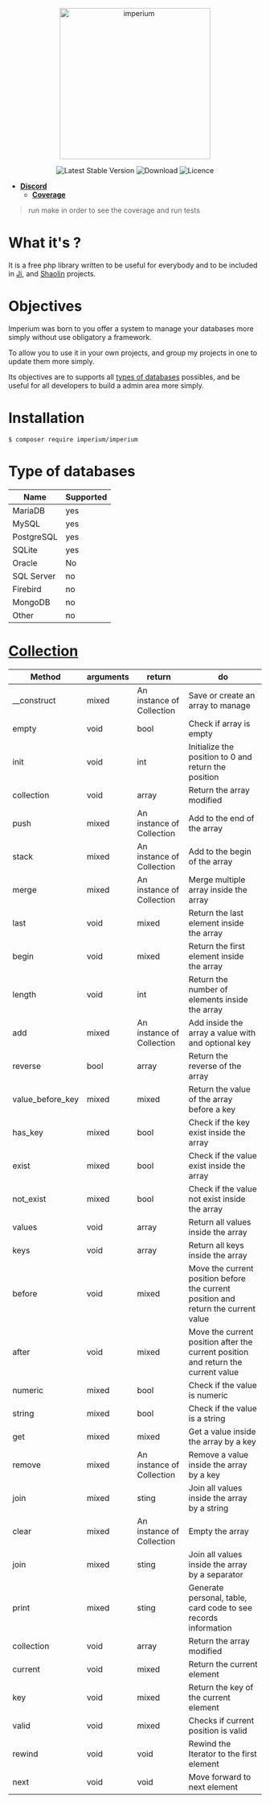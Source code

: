 <p align="center"><a href="https://discord.gg/qn6yptm" title="discord"><img src="https://zupimages.net/up/18/08/rd2u.png" width="300" alt="imperium"></a></p>
<p align="center">
<img src="https://poser.pugx.org/imperium/imperium/v/stable" alt="Latest Stable Version">
<img src="https://poser.pugx.org/imperium/imperium/downloads" alt="Download">
<img src="https://poser.pugx.org/imperium/imperium/license" alt="Licence"> 
</p>


* [**Discord**](https://discord.gg/qn6yptm)
    * [**Coverage**](https://imperium.fumseck.eu)

> run make in order to see the coverage and run tests

# What it's ?

It is a free php library written to be useful for everybody and to be included in [Ji](https://git.fumseck.eu/cgit/ji/), and [Shaolin](https://git.fumseck.eu/cgit/shaolin) projects.

# Objectives

Imperium was born to you offer a system to manage your databases more simply without use obligatory a framework.
 
To allow you to use it in your own projects, and group my projects in one to update them more simply.

Its objectives are to supports all [types of databases](http://php.net/manual/en/pdo.drivers.php) possibles, and be useful for all developers to build a admin area more simply.

# **Installation**

`$ composer require imperium/imperium`

# Type of databases

| Name                  | Supported |
|-----------------------|-----------|    
| MariaDB               |   yes     |
| MySQL                 |   yes     |
| PostgreSQL            |   yes     |
| SQLite                |   yes     |
| Oracle                |   No      |
| SQL Server            |   no      |
| Firebird              |   no      |
| MongoDB               |   no      |
| Other                 |   no      |



# [Collection](https://git.fumseck.eu/cgit/imperium/tree/imperium/Collection/Collection.php)

| Method                | arguments | return                     | do                                                                                       |    
|-----------------------|-----------|----------------------------|------------------------------------------------------------------------------------------|    
| __construct           |   mixed   | An instance of Collection  | Save or create an array to manage                                                        |
| empty                 |   void    | bool                       | Check if array is empty                                                                  |
| init                  |   void    | int                        | Initialize the position to 0 and return the position                                     |
| collection            |   void    | array                      | Return the array modified                                                                |               
| push                  |   mixed   | An instance of Collection  | Add to the end of the array                                                              |                  
| stack                 |   mixed   | An instance of Collection  | Add to the begin of the array                                                            |               
| merge                 |   mixed   | An instance of Collection  | Merge multiple array inside the array                                                    |               
| last                  |   void    | mixed                      | Return the last element inside the array                                                 |               
| begin                 |   void    | mixed                      | Return the first element inside the array                                                |               
| length                |   void    | int                        | Return the number of elements inside the array                                           |               
| add                   |   mixed   | An instance of Collection  | Add inside the array a value with and optional key                                       |               
| reverse               |   bool    | array                      | Return the reverse of the array                                                          |                
| value_before_key      |   mixed   | mixed                      | Return the value of the array before a key                                               |                   
| has_key               |   mixed   | bool                       | Check if the key exist inside the array                                                  |                       
| exist                 |   mixed   | bool                       | Check if the value exist inside the array                                                |                
| not_exist             |   mixed   | bool                       | Check if the value not exist inside the array                                            |                
| values                |   void    | array                      | Return all values inside the array                                                       |                
| keys                  |   void    | array                      | Return all keys inside the array                                                         |                
| before                |   void    | mixed                      | Move the current position before the current position and return the current value       |                
| after                 |   void    | mixed                      | Move the current position after the current position and return the current value        |                
| numeric               |   mixed   | bool                       | Check if the value is numeric                                                            |                
| string                |   mixed   | bool                       | Check if the value is a string                                                           |                
| get                   |   mixed   | mixed                      | Get a value inside the array by a key                                                    |                
| remove                |   mixed   | An instance of Collection  | Remove a value inside the array by a key                                                 |                
| join                  |   mixed   | sting                      | Join all values inside the array by a string                                       |                
| clear                 |   mixed   | An instance of Collection  | Empty the array                                                                          |                
| join                  |   mixed   | sting                      | Join all values inside the array by a  separator                                         |                
| print                 |   mixed   | sting                      | Generate personal, table, card code to see records information                           |                
| collection            |   void    | array                      | Return the array modified                                                                |                
| current               |   void    | mixed                      | Return the current element                                                               |                
| key                   |   void    | mixed                      | Return the key of the current element                                                    |            
| valid                 |   void    | mixed                      | Checks if current position is valid                                                      |                
| rewind                |   void    | void                       | Rewind the Iterator to the first element                                                 |                
| next                  |   void    | void                       | Move forward to next element                                                             |                
            